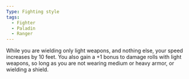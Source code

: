 ```yaml
---
Type: Fighting style
tags:
  - Fighter
  - Paladin
  - Ranger
---
```

While you are wielding only light weapons, and nothing else, your speed increases by 10 feet. You also gain a +1 bonus to damage rolls with light weapons, so long as you are not wearing medium or heavy armor, or wielding a shield.